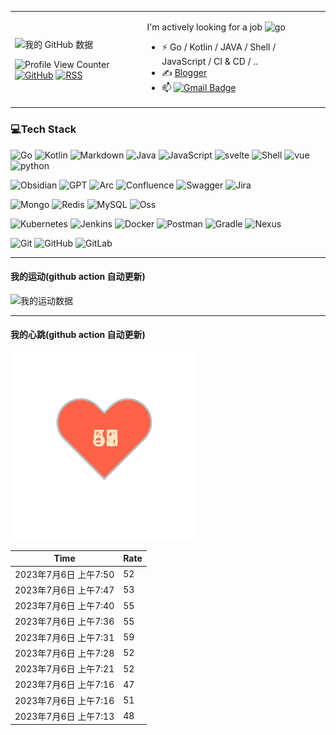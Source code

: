 <table>
<tr>
<td>


![我的 GitHub 数据](https://github-statistics.whrss.com/api?username=whrsss&rank_icon=github&count_private=false)




![Profile View Counter](https://komarev.com/ghpvc/?username=whrsss)
[![GitHub](https://img.shields.io/badge/dynamic/json?logo=github&label=GitHub&labelColor=495867&color=495867&query=%24.data.totalSubs&url=https%3A%2F%2Fapi.spencerwoo.com%2Fsubstats%2F%3Fsource%3Dgithub%26queryKey%3Dwhrsss&style=flat-square)](https://github.com/whrsss)
[![RSS](https://img.shields.io/badge/dynamic/json?logo=rss&logoColor=white&label=RSS&labelColor=95B8D1&color=95B8D1&query=%24.data.totalSubs&url=https%3A%2F%2Fapi.spencerwoo.com%2Fsubstats%2F%3Fsource%3Dfeedly%257Cinoreader%257CfeedsPub%26queryKey%3Dhttps://whrss.com/feed&style=flat-square)](https://whrss.com/)

</td>
<td>
  
  I'm actively looking for a job ![go](https://user-images.githubusercontent.com/54488712/217738525-f9d63cf6-f383-49e1-ba70-aef0e5978c08.png)


- ⚡ Go / Kotlin / JAVA / Shell / JavaScript / CI & CD / ..
- ✍️ [Blogger](https://whrss.com)
- 📫 [![Gmail Badge](https://img.shields.io/badge/-Gmail-c14438?style=flat-square&logo=Gmail&logoColor=white&link=mailto:moorekang@gmail.com)](mailto:whrss9527@gmail.com)

</td>
</tr>
</table>

### 💻Tech Stack

<!-- Program language -->

![Go](https://img.shields.io/badge/go-%2300ADD8.svg?style=for-the-badge&logo=go&logoColor=white)
![Kotlin](https://img.shields.io/badge/Kotlin-%23363636.svg?style=for-the-badge&logo=Kotlin&logoColor=white)
![Markdown](https://img.shields.io/badge/markdown-%23000000.svg?style=for-the-badge&logo=markdown&logoColor=white)
![Java](https://img.shields.io/badge/Java-%23007ACC.svg?style=for-the-badge&logo=Java&logoColor=white)
![JavaScript](https://img.shields.io/badge/JavaScript-3670A0?style=for-the-badge&logo=JavaScript&logoColor=ffdd54)
![svelte](https://img.shields.io/badge/svelte-%2300599C.svg?style=for-the-badge&logo=svelte&logoColor=white)
![Shell](https://img.shields.io/badge/Shell-%23000000.svg?style=for-the-badge&logo=Shell&logoColor=white)
![vue](https://img.shields.io/badge/vue-85EA2D?style=for-the-badge&logo=vue&logoColor=white)
![python](https://img.shields.io/badge/python-%23000000.svg?style=for-the-badge&logo=python&logoColor=white)


<!-- Tools -->

![Obsidian](https://img.shields.io/badge/Obsidian-%23000000.svg?style=for-the-badge&logo=Obsidian&logoColor=white)
![GPT](https://img.shields.io/badge/GPT-85EA2D?style=for-the-badge&logo=GPT&logoColor=white)
![Arc](https://img.shields.io/badge/Arc-FF6C37?style=for-the-badge&logo=arc&logoColor=white)
![Confluence](https://img.shields.io/badge/confluence-%23172BF4.svg?style=for-the-badge&logo=confluence&logoColor=white)
![Swagger](https://img.shields.io/badge/Swagger-85EA2D?style=for-the-badge&logo=Swagger&logoColor=white)
![Jira](https://img.shields.io/badge/jira-%230A0FFF.svg?style=for-the-badge&logo=jira&logoColor=white)

<!-- DB -->
![Mongo](https://img.shields.io/badge/Mongo-%2307405e.svg?style=for-the-badge&logo=Mongo&logoColor=white)
![Redis](https://img.shields.io/badge/redis-%23DD0031.svg?style=for-the-badge&logo=redis&logoColor=white)
![MySQL](https://img.shields.io/badge/mysql-%2300f.svg?style=for-the-badge&logo=mysql&logoColor=white)
![Oss](https://img.shields.io/badge/Oss-%2307405e.svg?style=for-the-badge&logo=Oss&logoColor=white)

<!-- Devops -->
![Kubernetes](https://img.shields.io/badge/kubernetes-%23326ce5.svg?style=for-the-badge&logo=kubernetes&logoColor=white)
![Jenkins](https://img.shields.io/badge/jenkins-%232C5263.svg?style=for-the-badge&logo=jenkins&logoColor=white)
![Docker](https://img.shields.io/badge/docker-%230db7ed.svg?style=for-the-badge&logo=docker&logoColor=white)
![Postman](https://img.shields.io/badge/Postman-FF6C37?style=for-the-badge&logo=postman&logoColor=white)
![Gradle](https://img.shields.io/badge/Gradle-%23000000.svg?style=for-the-badge&logo=Gradle&logoColor=white)
![Nexus](https://img.shields.io/badge/Nexus-%232C8EBB.svg?style=for-the-badge&logo=Nexus&logoColor=white)


<!-- Version control -->

![Git](https://img.shields.io/badge/git-%23F05033.svg?style=for-the-badge&logo=git&logoColor=white)
![GitHub](https://img.shields.io/badge/github-%23121011.svg?style=for-the-badge&logo=github&logoColor=white)
![GitLab](https://img.shields.io/badge/gitlab-%23181717.svg?style=for-the-badge&logo=gitlab&logoColor=white)

---

#### 我的运动(github action 自动更新)

![我的运动数据](https://raw.githubusercontent.com/whrsss/GitHubPoster/main/OUT_FOLDER/apple_health.svg)

---
#### 我的心跳(github action 自动更新)
![](./files/heart.svg)

<!--START_SECTION:my_heart_rate-->
| Time | Rate | 
 | ---- | ---- | 
| 2023年7月6日 上午7:50 | 52 |
| 2023年7月6日 上午7:47 | 53 |
| 2023年7月6日 上午7:40 | 55 |
| 2023年7月6日 上午7:36 | 55 |
| 2023年7月6日 上午7:31 | 59 |
| 2023年7月6日 上午7:28 | 52 |
| 2023年7月6日 上午7:21 | 52 |
| 2023年7月6日 上午7:16 | 47 |
| 2023年7月6日 上午7:16 | 51 |
| 2023年7月6日 上午7:13 | 48 |

<!--END_SECTION:my_heart_rate-->
